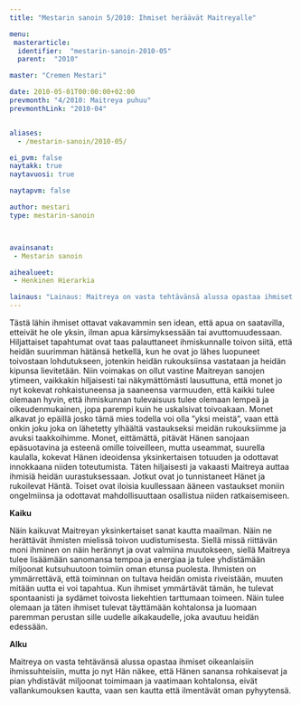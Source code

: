 ```yaml
---
title: "Mestarin sanoin 5/2010: Ihmiset heräävät Maitreyalle"

menu:
 masterarticle:
  identifier:  "mestarin-sanoin-2010-05"
  parent:  "2010"

master: "Cremen Mestari"

date: 2010-05-01T00:00:00+02:00
prevmonth: "4/2010: Maitreya puhuu"
prevmonthLink: "2010-04"


aliases:
  - /mestarin-sanoin/2010-05/

ei_pvm: false
naytakk: true
naytavuosi: true

naytapvm: false

author: mestari
type: mestarin-sanoin



avainsanat:
 - Mestarin sanoin

aihealueet:
 - Henkinen Hierarkia

lainaus: "Lainaus: Maitreya on vasta tehtävänsä alussa opastaa ihmiset oikeanlaisiin ihmissuhteisiin, mutta jo nyt Hän näkee, että Hänen sanansa rohkaisevat ja pian yhdistävät miljoonat toimimaan ja vaatimaan kohtalonsa, eivät vallankumouksen kautta, vaan sen kautta että ilmentävät oman pyhyytensä."
---
```

<p>Tästä lähin ihmiset ottavat vakavammin sen idean, että apua on saatavilla, etteivät he ole yksin, ilman apua kärsimyksessään tai avuttomuudessaan. Hiljattaiset tapahtumat ovat taas palauttaneet ihmiskunnalle toivon siitä, että heidän suurimman hätänsä hetkellä, kun he ovat jo lähes luopuneet toivostaan lohdutukseen, jotenkin heidän rukouksiinsa vastataan ja heidän kipunsa lievitetään. Niin voimakas on ollut vastine Maitreyan sanojen ytimeen, vaikkakin hiljaisesti tai näkymättömästi lausuttuna, että monet jo nyt kokevat rohkaistuneensa ja saaneensa varmuuden, että kaikki tulee olemaan hyvin, että ihmiskunnan tulevaisuus tulee olemaan lempeä ja oikeudenmukainen, jopa parempi kuin he uskalsivat toivoakaan. Monet alkavat jo epäillä josko tämä mies todella voi olla ”yksi meistä”, vaan että onkin joku joka on lähetetty ylhäältä vastaukseksi meidän rukouksiimme ja avuksi taakkoihimme. Monet, eittämättä, pitävät Hänen sanojaan epäsuotavina ja esteenä omille toiveilleen, mutta useammat, suurella kaulalla, kokevat Hänen ideoidensa yksinkertaisen totuuden ja odottavat innokkaana niiden toteutumista. Täten hiljaisesti ja vakaasti Maitreya auttaa ihmisiä heidän uurastuksessaan. Jotkut ovat jo tunnistaneet Hänet ja rukoilevat Häntä. Toiset ovat iloisia kuullessaan ääneen vastaukset moniin ongelmiinsa ja odottavat mahdollisuuttaan osallistua niiden ratkaisemiseen.</p>
<p><strong>Kaiku</strong></p>
<p>Näin kaikuvat Maitreyan yksinkertaiset sanat kautta maailman. Näin ne herättävät ihmisten mielissä toivon uudistumisesta. Siellä missä riittävän moni ihminen on näin herännyt ja ovat valmiina muutokseen, siellä Maitreya tulee lisäämään sanomansa tempoa ja energiaa ja tulee yhdistämään miljoonat kutsuhuutoon toimiin oman etunsa puolesta. Ihmisten on ymmärrettävä, että toiminnan on tultava heidän omista riveistään, muuten mitään uutta ei voi tapahtua. Kun ihmiset ymmärtävät tämän, he tulevat spontaanisti ja sydämet toivosta liekehtien tarttumaan toimeen. Näin tulee olemaan ja täten ihmiset tulevat täyttämään kohtalonsa ja luomaan paremman perustan sille uudelle aikakaudelle, joka avautuu heidän edessään.</p>
<p><strong>Alku</strong></p>
<p>Maitreya on vasta tehtävänsä alussa opastaa ihmiset oikeanlaisiin ihmissuhteisiin, mutta jo nyt Hän näkee, että Hänen sanansa rohkaisevat ja pian yhdistävät miljoonat toimimaan ja vaatimaan kohtalonsa, eivät vallankumouksen kautta, vaan sen kautta että ilmentävät oman pyhyytensä.</p>
